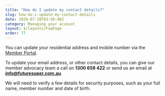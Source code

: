 ```yaml
---
title: "How do I update my contact details?"
slug: how-do-i-update-my-contact-details
date: 2020-07-28T03:58:40Z
category: Managing your account
layout: $/layouts/FaqPage
order: 77
---
```


You can update your residential address and mobile number via the [Member Portal](https://portal.myfuturesuper.com.au/member/details).

To update your email address, or other contact details, you can give our member advocacy team a call on **1300 658 422** or send us an email at **[info@futuresuper.com.au](mailto:info@futuresuper.com.au)**. 

We will need to verify a few details for security purposes, such as your full name, member number and date of birth.
